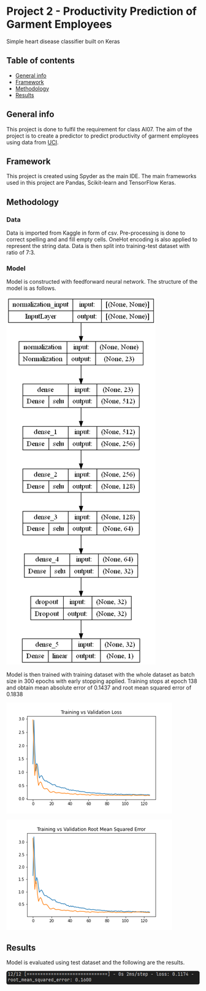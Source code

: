# Project 2 - Productivity Prediction of Garment Employees
Simple heart disease classifier built on Keras

## Table of contents
* [General info](#general-info-general-info)
* [Framework](#framework-framework)
* [Methodology](#methodology-methodology)
* [Results](#results-results)

## General info
This project is done to fulfil the requirement for class AI07. The aim of the project is to create a predictor to predict productivity of garment employees using data from [UCI](https://archive.ics.uci.edu/ml/datasets/Productivity+Prediction+of+Garment+Employees).

## Framework
This project is created using Spyder as the main IDE. The main frameworks used in this project are Pandas, Scikit-learn and TensorFlow Keras.

## Methodology
### Data
Data is imported from Kaggle in form of csv. Pre-processing is done to correct spelling and and fill empty cells. OneHot encoding is also applied to represent the string data. Data is then split into training-test dataset with ratio of 7:3.

### Model
Model is constructed with feedforward neural network. The structure of the model is as follows.

![model](model.png)

Model is then trained with training dataset with the whole dataset as batch size in 300 epochs with early stopping applied. Training stops at epoch 138 and obtain mean absolute error of 0.1437 and root mean squared error of 0.1838

![loss](loss.png)


![metrics](metrics.png)

## Results
Model is evaluated using test dataset and the following are the results.

![result](results.png)
